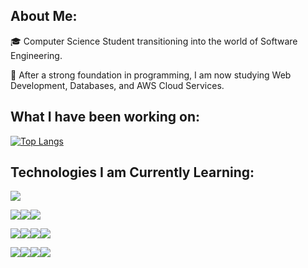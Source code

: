## About Me:
🎓 Computer Science Student transitioning into the world of Software Engineering.

🌱 After a strong foundation in programming, I am now studying Web Development, Databases, and AWS Cloud Services.

## What I have been working on:
 
[![Top Langs](https://github-readme-stats.vercel.app/api/top-langs/?username=jesseClegg)](https://github.com/jesseClegg/github-readme-stats)

## Technologies I am Currently Learning:

<img src="https://img.shields.io/badge/Python-FFD43B?style=for-the-badge&logo=python&logoColor=blue"/>

<img src="https://img.shields.io/badge/Docker-2CA5E0?style=for-the-badge&logo=docker&logoColor=white"/><img src="https://img.shields.io/badge/Amazon_AWS-FF9900?style=for-the-badge&logo=amazonaws&logoColor=white"/><img src="https://img.shields.io/badge/firebase-ffca28?style=for-the-badge&logo=firebase&logoColor=black"/>

<img src="https://img.shields.io/badge/Node.js-339933?style=for-the-badge&logo=nodedotjs&logoColor=white"/><img src="https://img.shields.io/badge/React-20232A?style=for-the-badge&logo=react&logoColor=61DAFB"/><img src="https://img.shields.io/badge/Chart.js-FF6384?style=for-the-badge&logo=chartdotjs&logoColor=white"/><img src="https://img.shields.io/badge/Bootstrap-563D7C?style=for-the-badge&logo=bootstrap&logoColor=white"/>


<img src="https://img.shields.io/badge/MySQL-005C84?style=for-the-badge&logo=mysql&logoColor=white"/><img src="https://img.shields.io/badge/Amazon%20DynamoDB-4053D6?style=for-the-badge&logo=Amazon%20DynamoDB&logoColor=white"/><img src="https://img.shields.io/badge/MongoDB-4EA94B?style=for-the-badge&logo=mongodb&logoColor=white"/><img src="https://img.shields.io/badge/Neo4j-018bff?style=for-the-badge&logo=neo4j&logoColor=white"/>




